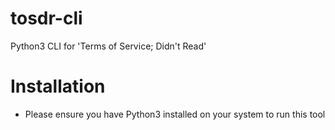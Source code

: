 # tosdr-cli
Python3 CLI for 'Terms of Service; Didn't Read'

# Installation
  - Please ensure you have Python3 installed on your system to run this tool
